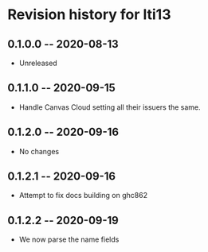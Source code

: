 # Revision history for lti13

## 0.1.0.0 -- 2020-08-13

* Unreleased

## 0.1.1.0 -- 2020-09-15

* Handle Canvas Cloud setting all their issuers the same.

## 0.1.2.0 -- 2020-09-16

* No changes

## 0.1.2.1 -- 2020-09-16

* Attempt to fix docs building on ghc862

## 0.1.2.2 -- 2020-09-19

* We now parse the name fields

